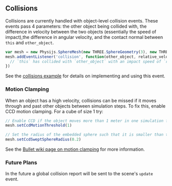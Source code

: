 ## Collisions

Collisions are currently handled with object-level collision events. These events pass 4 parameters: the other object being collided with, the difference in velocity between the two objects (essentially the speed of impact),the difference in angular velocity, and the contact normal between `this` and `other_object`.

```javascript
var mesh = new Physijs.SphereMesh(new THREE.SphereGeometry(3), new THREE.MeshBasicMaterial({ color: 0x888888 }))
mesh.addEventListener('collision', function(other_object, relative_velocity, relative_rotation, contact_normal) {
  // `this` has collided with `other_object` with an impact speed of `relative_velocity` and a rotational force of `relative_rotation` and at normal `contact_normal`
})
```

See the [collisions example](https://github.com/chandlerprall/Physijs/blob/master/examples/collisions.html) for details on implementing and using this event.

### Motion Clamping

When an object has a high velocity, collisions can be missed if it moves through and past other objects between simulation steps. To fix this, enable CCD motion clamping. For a cube of size 1 try:

```javascript
// Enable CCD if the object moves more than 1 meter in one simulation frame
mesh.setCcdMotionThreshold(1)

// Set the radius of the embedded sphere such that it is smaller than the object
mesh.setCcdSweptSphereRadius(0.2)
```

See the [Bullet wiki page on motion clamping] for more information.

### Future Plans

In the future a global collision report will be sent to the scene's `update` event.

[bullet wiki page on motion clamping]: http://www.bulletphysics.org/mediawiki-1.5.8/index.php/Anti_tunneling_by_Motion_Clamping
